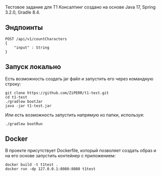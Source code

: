 Тестовое задание для T1 Консалтинг создано на основе Java 17, Spring 3.2.0, Gradle 8.4.

## Эндпоинты

    POST /api/v1/countCharacters
    {
        "input" : String
    }

## Запуск локально

Есть возможность создать jar файл и запустить его через командную строку:

    git clone https://github.com/ZiPERR/t1-test.git
    cd t1-test
    ./gradlew bootJar
    java -jar t1-test.jar

Или есть возможность запустить напрямую из папки, используя:

    ./gradlew bootRun

## Docker

В проекте присутствует Dockerfile, который позволяет создать образ и на его основе запустить контейнер с приложением:

    docker build -t t1test .
    docker run -dp 127.0.0.1:8080:8080 t1test